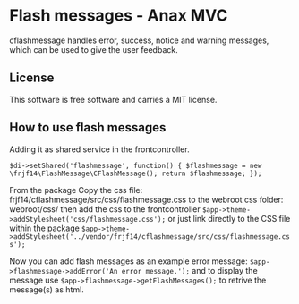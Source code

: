 Flash messages - Anax MVC
=========================

cflashmessage handles error, success, notice and warning messages, which can be used to give the user feedback.

License
-------

This software is free software and carries a MIT license.

How to use flash messages
-------------------------

Adding it as shared service in the frontcontroller.

`$di->setShared('flashmessage', function() {
    $flashmessage = new \frjf14\FlashMessage\CFlashMessage();
    return $flashmessage;
});`

From the package Copy the css file: frjf14/cflashmessage/src/css/flashmessage.css to the webroot css folder: webroot/css/ then add the css to the frontcontroller `$app->theme->addStylesheet('css/flashmessage.css');` or just link directly to the CSS file within the package `$app->theme->addStylesheet('../vendor/frjf14/cflashmessage/src/css/flashmessage.css');`

Now you can add flash messages as an example error message: `$app->flashmessage->addError('An error message.');` and to display the message use `$app->flashmessage->getFlashMessages();` to retrive the message(s) as html.
